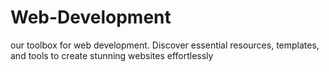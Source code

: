 # Web-Development
our toolbox for web development. Discover essential resources, templates, and tools to create stunning websites effortlessly
